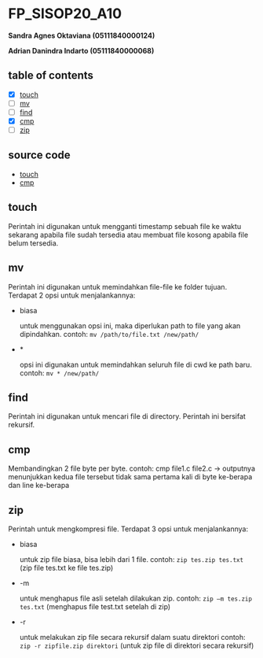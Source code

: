 # FP_SISOP20_A10
**Sandra Agnes Oktaviana  (05111840000124)**

**Adrian Danindra Indarto (05111840000068)**

## table of contents
- [x] [touch](https://github.com/asandfghjkl/FP_SISOP20_A10#touch)
- [ ] [mv](https://github.com/asandfghjkl/FP_SISOP20_A10#mv)
- [ ] [find](https://github.com/asandfghjkl/FP_SISOP20_A10#find)
- [x] [cmp](https://github.com/asandfghjkl/FP_SISOP20_A10#cmp)
- [ ] [zip](https://github.com/asandfghjkl/FP_SISOP20_A10#zip)

## source code 
* [touch](https://github.com/asandfghjkl/FP_SISOP20_A10/blob/master/touch/touch.c)
* [cmp](https://github.com/asandfghjkl/FP_SISOP20_A10/blob/master/cmp/cmp.c)

## touch
Perintah ini digunakan untuk mengganti timestamp sebuah file ke waktu sekarang apabila file sudah tersedia atau membuat file kosong apabila file belum tersedia. 

## mv
Perintah ini digunakan untuk memindahkan file-file ke folder tujuan.
Terdapat 2 opsi untuk menjalankannya:
* biasa

  untuk menggunakan opsi ini, maka diperlukan path to file yang akan dipindahkan.
  contoh: `mv /path/to/file.txt /new/path/`
  
* \*

  opsi ini digunakan untuk memindahkan seluruh file di cwd ke path baru.
  contoh: `mv * /new/path/`

## find
Perintah ini digunakan untuk mencari file di directory. Perintah ini bersifat rekursif. 

## cmp
Membandingkan 2 file byte per byte.
contoh: cmp file1.c file2.c 
        -> outputnya menunjukkan kedua file tersebut tidak sama pertama kali di byte ke-berapa dan line ke-berapa

## zip
Perintah untuk mengkompresi file.
Terdapat 3 opsi untuk menjalankannya:
* biasa

  untuk zip file biasa, bisa lebih dari 1 file.
  contoh: `zip tes.zip tes.txt` (zip file tes.txt ke file tes.zip) 
* -m

  untuk menghapus file asli setelah dilakukan zip.
  contoh: `zip –m tes.zip tes.txt` (menghapus file test.txt setelah di zip) 
  
* -r

  untuk melakukan zip file secara rekursif dalam suatu direktori
  contoh: `zip -r zipfile.zip direktori` (untuk zip file di direktori secara rekursif) 
 
